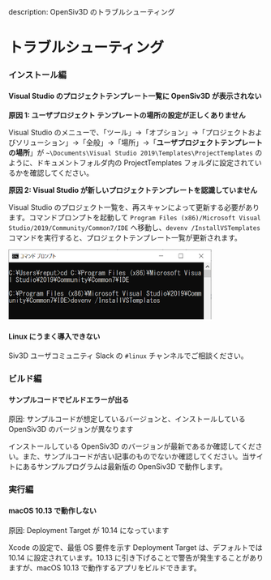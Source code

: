 description: OpenSiv3D のトラブルシューティング

# トラブルシューティング

### インストール編

#### Visual Studio のプロジェクトテンプレート一覧に OpenSiv3D が表示されない

**原因 1: ユーザプロジェクト テンプレートの場所の設定が正しくありません**

Visual Studio のメニューで、「ツール」→「オプション」→「プロジェクトおよびソリューション」→「全般」→「場所」→「**ユーザプロジェクトテンプレートの場所**」が `~\Documents\Visual Studio 2019\Templates\ProjectTemplates` のように、ドキュメントフォルダ内の ProjectTemplates フォルダに設定されているかを確認してください。

**原因 2: Visual Studio が新しいプロジェクトテンプレートを認識していません**

Visual Studio のプロジェクト一覧を、再スキャンによって更新する必要があります。コマンドプロンプトを起動して `Program Files (x86)/Microsoft Visual Studio/2019/Community/Common7/IDE` へ移動し、`devenv /InstallVSTemplates` コマンドを実行すると、プロジェクトテンプレート一覧が更新されます。  

<img src="https://github.com/Siv3D/siv3d.docs.images/blob/master/article/devenv.png?raw=true" style="display: inline; margin:none;" width="400">

#### Linux にうまく導入できない

Siv3D ユーザコミュニティ Slack の `#linux` チャンネルでご相談ください。


### ビルド編

#### サンプルコードでビルドエラーが出る

原因: サンプルコードが想定しているバージョンと、インストールしている OpenSiv3D のバージョンが異なります

インストールしている OpenSiv3D のバージョンが最新であるか確認してください。また、サンプルコードが古い記事のものでないか確認してください。当サイトにあるサンプルプログラムは最新版の OpenSiv3D で動作します。

### 実行編

#### macOS 10.13 で動作しない

原因: Deployment Target が 10.14 になっています

Xcode の設定で、最低 OS 要件を示す Deployment Target は、デフォルトでは 10.14 に設定されています。10.13 に引き下げることで警告が発生することがありますが、macOS 10.13 で動作するアプリをビルドできます。
